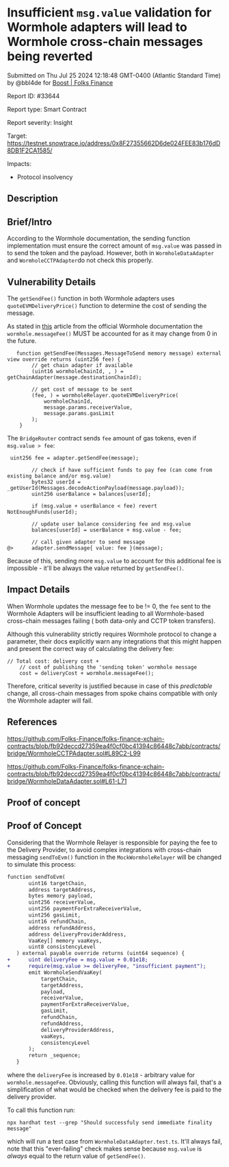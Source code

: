 
# Insufficient `msg.value` validation for Wormhole adapters will lead to Wormhole cross-chain messages being reverted

Submitted on Thu Jul 25 2024 12:18:48 GMT-0400 (Atlantic Standard Time) by @bbl4de for [Boost | Folks Finance](https://immunefi.com/bounty/folksfinance-boost/)

Report ID: #33644

Report type: Smart Contract

Report severity: Insight

Target: https://testnet.snowtrace.io/address/0x8F27355662D6de024FEE83b176dD8DB1F2CA1585/

Impacts:
- Protocol insolvency

## Description
## Brief/Intro
According to the Wormhole documentation, the sending function implementation must ensure the correct amount of `msg.value` was passed in to send the token and the payload. However, both in `WormholeDataAdapter` and `WormholeCCTPAdapter`do not check this properly.

## Vulnerability Details
The `getSendFee()` function in both Wormhole adapters uses `quoteEVMDeliveryPrice()` function to determine the cost of sending the message.

As stated in [this](https://docs.wormhole.com/wormhole/quick-start/tutorials/hello-token#implement-sending-function) article from the official Wormhole documentation the `wormhole.messageFee()` MUST be accounted for as it may change from 0 in the future. 

```solidity
   function getSendFee(Messages.MessageToSend memory message) external view override returns (uint256 fee) {
        // get chain adapter if available
        (uint16 wormholeChainId, , ) = getChainAdapter(message.destinationChainId);

        // get cost of message to be sent
        (fee, ) = wormholeRelayer.quoteEVMDeliveryPrice(
            wormholeChainId,
            message.params.receiverValue,
            message.params.gasLimit
        );
    }
```

The `BridgeRouter` contract sends `fee` amount of gas tokens, even if `msg.value > fee`:
```solidity
 uint256 fee = adapter.getSendFee(message);

        // check if have sufficient funds to pay fee (can come from existing balance and/or msg.value)
        bytes32 userId = _getUserId(Messages.decodeActionPayload(message.payload));
        uint256 userBalance = balances[userId];

        if (msg.value + userBalance < fee) revert NotEnoughFunds(userId);

        // update user balance considering fee and msg.value
        balances[userId] = userBalance + msg.value - fee;

        // call given adapter to send message
@>      adapter.sendMessage{ value: fee }(message);
```
Because of this, sending more `msg.value` to account for this additional fee is impossible - it'll be always the value returned by `getSendFee()`.

## Impact Details
When Wormhole updates the message fee to be != 0,  the `fee` sent to the Wormhole Adapters will be insufficient leading to all Wormhole-based cross-chain messages failing ( both data-only and CCTP token transfers).

Although this vulnerability strictly requires Wormhole protocol to change a parameter, their docs explicitly warn any integrations that this might happen and present the correct way of calculating the delivery fee:
```
// Total cost: delivery cost +
    // cost of publishing the 'sending token' wormhole message
    cost = deliveryCost + wormhole.messageFee();
```
Therefore, critical severity is justified because in case of this *predictable* change, all cross-chain messages from spoke chains compatible with only the Wormhole adapter will fail.

## References
https://github.com/Folks-Finance/folks-finance-xchain-contracts/blob/fb92deccd27359ea4f0cf0bc41394c86448c7abb/contracts/bridge/WormholeCCTPAdapter.sol#L89C2-L99

https://github.com/Folks-Finance/folks-finance-xchain-contracts/blob/fb92deccd27359ea4f0cf0bc41394c86448c7abb/contracts/bridge/WormholeDataAdapter.sol#L61-L71

        
## Proof of concept
## Proof of Concept
Considering that the Wormhole Relayer is responsible for paying the fee to the Delivery Provider, to avoid complex integrations with cross-chain messaging `sendToEvm()` function in the `MockWormholeRelayer` will be changed to simulate this process:
 ```diff
 function sendToEvm(
        uint16 targetChain,
        address targetAddress,
        bytes memory payload,
        uint256 receiverValue,
        uint256 paymentForExtraReceiverValue,
        uint256 gasLimit,
        uint16 refundChain,
        address refundAddress,
        address deliveryProviderAddress,
        VaaKey[] memory vaaKeys,
        uint8 consistencyLevel
    ) external payable override returns (uint64 sequence) {
+      uint deliveryFee = msg.value + 0.01e18;
+      require(msg.value >= deliveryFee, "insufficient payment");
        emit WormholeSendVaaKey(
            targetChain,
            targetAddress,
            payload,
            receiverValue,
            paymentForExtraReceiverValue,
            gasLimit,
            refundChain,
            refundAddress,
            deliveryProviderAddress,
            vaaKeys,
            consistencyLevel
        );
        return _sequence;
    }
```
where the `deliveryFee` is increased by `0.01e18` - arbitrary value for `wormhole.messageFee`.  Obviously, calling this function will always fail, that's a simplification of what would be checked when the delivery fee is paid to the delivery provider.

To call this function run:
```shell
npx hardhat test --grep "Should successfuly send immediate finality message"
```
which will run a test case from `WormholeDataAdapter.test.ts`. It'll always fail, note that this "ever-failing" check makes sense because `msg.value` is *always* equal to the return value of `getSendFee()`. 